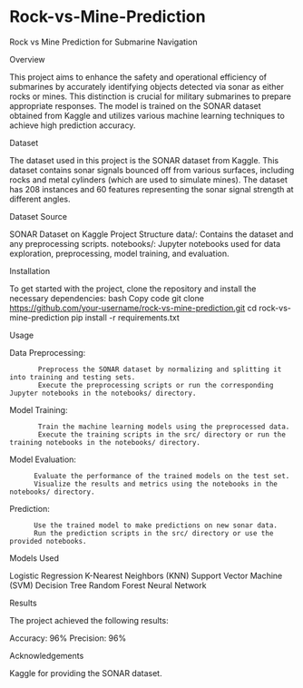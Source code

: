 # Rock-vs-Mine-Prediction

Rock vs Mine Prediction for Submarine Navigation

Overview

This project aims to enhance the safety and operational efficiency of submarines by accurately identifying objects detected via sonar as either rocks or mines. This distinction is crucial for military submarines to prepare appropriate responses. The model is trained on the SONAR dataset obtained from Kaggle and utilizes various machine learning techniques to achieve high prediction accuracy.

Dataset

The dataset used in this project is the SONAR dataset from Kaggle. This dataset contains sonar signals bounced off from various surfaces, including rocks and metal cylinders (which are used to simulate mines). The dataset has 208 instances and 60 features representing the sonar signal strength at different angles.

Dataset Source

SONAR Dataset on Kaggle
Project Structure
data/: Contains the dataset and any preprocessing scripts.
notebooks/: Jupyter notebooks used for data exploration, preprocessing, model training, and evaluation.

Installation

To get started with the project, clone the repository and install the necessary dependencies:
bash
Copy code
git clone https://github.com/your-username/rock-vs-mine-prediction.git
cd rock-vs-mine-prediction
pip install -r requirements.txt

Usage

Data Preprocessing:

           Preprocess the SONAR dataset by normalizing and splitting it into training and testing sets.
           Execute the preprocessing scripts or run the corresponding Jupyter notebooks in the notebooks/ directory.
Model Training:

           Train the machine learning models using the preprocessed data.
           Execute the training scripts in the src/ directory or run the training notebooks in the notebooks/ directory.
Model Evaluation:

          Evaluate the performance of the trained models on the test set.
          Visualize the results and metrics using the notebooks in the notebooks/ directory.
Prediction:

          Use the trained model to make predictions on new sonar data.
          Run the prediction scripts in the src/ directory or use the provided notebooks.
          
Models Used

Logistic Regression
K-Nearest Neighbors (KNN)
Support Vector Machine (SVM)
Decision Tree
Random Forest
Neural Network


Results

The project achieved the following results:

Accuracy: 96%
Precision: 96%


Acknowledgements

   Kaggle for providing the SONAR dataset.

